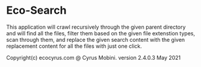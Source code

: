 # Eco-Search
This application will crawl recursively through the given parent  directory and will find all the files, 
filter them based on the given file extenstion types, scan through them, and replace the given search content with the given replacement content for all the files with just one click.


Copyright(c) ecocyrus.com @ Cyrus Mobini. version 2.4.0.3 May 2021
